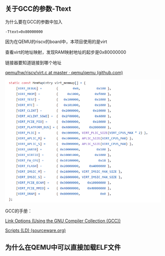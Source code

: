 ## 关于GCC的参数-Ttext

为什么要在GCC的参数中加入

```
-Ttext=0x80000000
```

因为在QEMU的riscv的board中，本项目使用的是virt

查看virt的地址映射，发现RAM映射地址的起步是0x80000000

链接器要知道链接到哪个地址

[qemu/hw/riscv/virt.c at master · qemu/qemu (github.com)](https://github.com/qemu/qemu/blob/master/hw/riscv/virt.c)

![image-20240403202505229](./images/image-20240403202505229.png)

GCC的手册：

[Link Options (Using the GNU Compiler Collection (GCC))](https://gcc.gnu.org/onlinedocs/gcc-13.2.0/gcc/Link-Options.html#index-T)

[Scripts (LD) (sourceware.org)](https://sourceware.org/binutils/docs-2.42/ld/Scripts.html)

## 为什么在QEMU中可以直接加载ELF文件